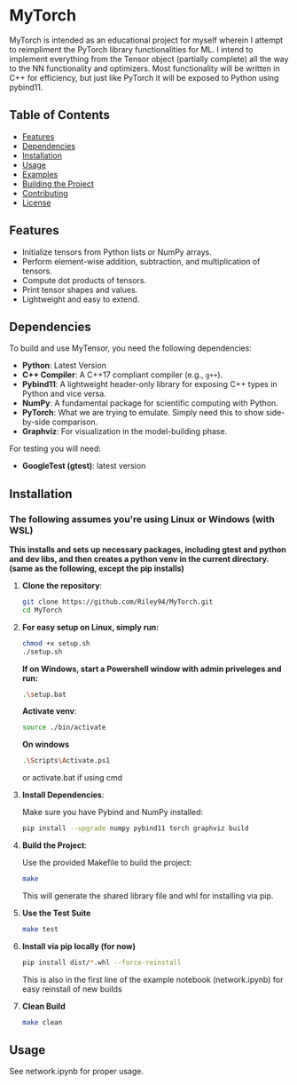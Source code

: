 # MyTorch

MyTorch is intended as an educational project for myself wherein I attempt to reimpliment the PyTorch library functionalities for ML. I intend to implement everything from the Tensor object (partially complete) all the way to the NN functionality and optimizers. Most functionality will be written in C++ for efficiency, but just like PyTorch it will be exposed to Python using pybind11.

## Table of Contents

- [Features](#features)
- [Dependencies](#dependencies)
- [Installation](#installation)
- [Usage](#usage)
- [Examples](#examples)
- [Building the Project](#building-the-project)
- [Contributing](#contributing)
- [License](#license)

## Features

- Initialize tensors from Python lists or NumPy arrays.
- Perform element-wise addition, subtraction, and multiplication of tensors.
- Compute dot products of tensors.
- Print tensor shapes and values.
- Lightweight and easy to extend.

## Dependencies

To build and use MyTensor, you need the following dependencies:

- **Python**: Latest Version
- **C++ Compiler**: A C++17 compliant compiler (e.g., `g++`).
- **Pybind11**: A lightweight header-only library for exposing C++ types in Python and vice versa.
- **NumPy**: A fundamental package for scientific computing with Python.
- **PyTorch**: What we are trying to emulate. Simply need this to show side-by-side comparison.
- **Graphviz**: For visualization in the model-building phase.

For testing you will need:

- **GoogleTest (gtest)**: latest version

## Installation
### The following assumes you're using Linux or Windows (with WSL)

**This installs and sets up necessary packages, including gtest and python and dev libs, and then creates a python venv in the current directory. (same as the following, except the pip installs)**

1. **Clone the repository**:
    ```bash
    git clone https://github.com/Riley94/MyTorch.git
    cd MyTorch
    ```

2. **For easy setup on Linux, simply run:**
    ```bash
    chmod +x setup.sh
    ./setup.sh
    ```
    **If on Windows, start a Powershell window with admin priveleges and run:**
    ```bash
    .\setup.bat
    ```
    **Activate venv**:
    ```bash
    source ./bin/activate
    ```
    **On windows**
   ```bash
   .\Scripts\Activate.ps1
   ```
   or activate.bat if using cmd

4. **Install Dependencies**:

    Make sure you have Pybind and NumPy installed:

    ```bash
    pip install --upgrade numpy pybind11 torch graphviz build
    ```

5. **Build the Project**:

    Use the provided Makefile to build the project:

    ```bash
    make
    ```

    This will generate the shared library file and whl for installing via pip.

6. **Use the Test Suite**

   ```bash
   make test
   ```

7. **Install via pip locally (for now)**

   ```bash
   pip install dist/*.whl --force-reinstall
   ```

   This is also in the first line of the example notebook (network.ipynb) for easy reinstall of new builds

8. **Clean Build**

   ```bash
   make clean
   ```

## Usage

See network.ipynb for proper usage.

